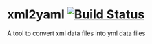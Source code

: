 # xml2yaml [![Build Status](https://travis-ci.org/gurpsdomain/xml2yaml.svg?branch=master)](https://travis-ci.org/gurpsdomain/xml2yaml)
A tool to convert xml data files into yml data files
